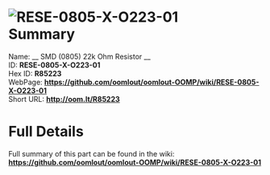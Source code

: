 
![RESE-0805-X-O223-01](https://github.com/oomlout/oomlout-OOMP/blob/master/parts/RESE-0805-X-O223-01/RESE-0805-X-O223-01_420.jpg)   
Summary
=================
  
Name: __ SMD (0805) 22k Ohm Resistor __    
ID: __RESE-0805-X-O223-01__   
Hex ID: __R85223__   
WebPage: __https://github.com/oomlout/oomlout-OOMP/wiki/RESE-0805-X-O223-01__   
Short URL: __http://oom.lt/R85223__   

Full Details
==========================
Full summary of this part can be found in the wiki:   
__https://github.com/oomlout/oomlout-OOMP/wiki/RESE-0805-X-O223-01__    

